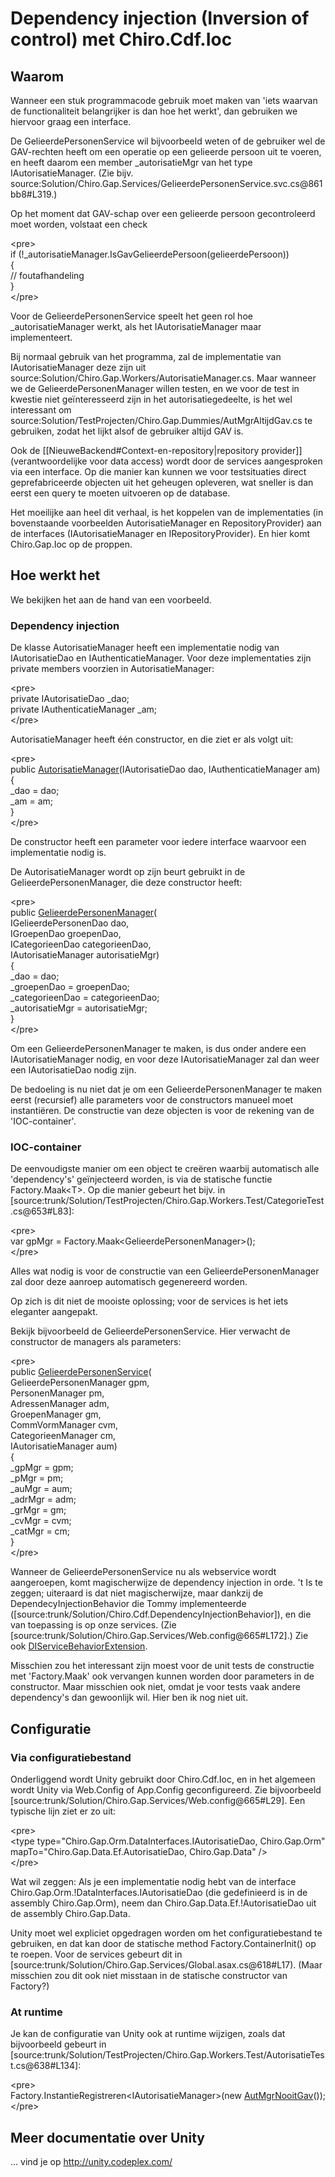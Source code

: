 Dependency injection (Inversion of control) met Chiro.Cdf.Ioc
=============================================================

Waarom
------

Wanneer een stuk programmacode gebruik moet maken van 'iets waarvan de
functionaliteit belangrijker is dan hoe het werkt', dan gebruiken we
hiervoor graag een interface.

De GelieerdePersonenService wil bijvoorbeeld weten of de gebruiker wel
de GAV-rechten heeft om een operatie op een gelieerde persoon uit te
voeren, en heeft daarom een member \_autorisatieMgr van het type
IAutorisatieManager. (Zie bijv.
source:Solution/Chiro.Gap.Services/GelieerdePersonenService.svc.cs@861bb8\#L319.)

Op het moment dat GAV-schap over een gelieerde persoon gecontroleerd
moet worden, volstaat een check

&lt;pre&gt;\
if (!\_autorisatieManager.IsGavGelieerdePersoon(gelieerdePersoon))\
{\
// foutafhandeling\
}\
&lt;/pre&gt;

Voor de GelieerdePersonenService speelt het geen rol hoe
\_autorisatieManager werkt, als het IAutorisatieManager maar
implementeert.

Bij normaal gebruik van het programma, zal de implementatie van
IAutorisatieManager deze zijn uit
source:Solution/Chiro.Gap.Workers/AutorisatieManager.cs. Maar wanneer we
de GelieerdePersonenManager willen testen, en we voor de test in kwestie
niet geïnteresseerd zijn in het autorisatiegedeelte, is het wel
interessant om
source:Solution/TestProjecten/Chiro.Gap.Dummies/AutMgrAltijdGav.cs te
gebruiken, zodat het lijkt alsof de gebruiker altijd GAV is.

Ook de \[\[NieuweBackend\#Context-en-repository|repository provider\]\]
(verantwoordelijke voor data access) wordt door de services aangesproken
via een interface. Op die manier kan kunnen we voor testsituaties direct
geprefabriceerde objecten uit het geheugen opleveren, wat sneller is dan
eerst een query te moeten uitvoeren op de database.

Het moeilijke aan heel dit verhaal, is het koppelen van de
implementaties (in bovenstaande voorbeelden AutorisatieManager en
RepositoryProvider) aan de interfaces (IAutorisatieManager en
IRepositoryProvider). En hier komt Chiro.Gap.Ioc op de proppen.

Hoe werkt het
-------------

We bekijken het aan de hand van een voorbeeld.

### Dependency injection

De klasse AutorisatieManager heeft een implementatie nodig van
IAutorisatieDao en IAuthenticatieManager. Voor deze implementaties zijn
private members voorzien in AutorisatieManager:

&lt;pre&gt;\
private IAutorisatieDao \_dao;\
private IAuthenticatieManager \_am;\
&lt;/pre&gt;

AutorisatieManager heeft één constructor, en die ziet er als volgt uit:

&lt;pre&gt;\
public [AutorisatieManager](AutorisatieManager.md)(IAutorisatieDao dao,
IAuthenticatieManager am)\
{\
\_dao = dao;\
\_am = am;\
}\
&lt;/pre&gt;

De constructor heeft een parameter voor iedere interface waarvoor een
implementatie nodig is.

De AutorisatieManager wordt op zijn beurt gebruikt in de
GelieerdePersonenManager, die deze constructor heeft:

&lt;pre&gt;\
public [GelieerdePersonenManager](GelieerdePersonenManager.md)(\
IGelieerdePersonenDao dao,\
IGroepenDao groepenDao,\
ICategorieenDao categorieenDao,\
IAutorisatieManager autorisatieMgr)\
{\
\_dao = dao;\
\_groepenDao = groepenDao;\
\_categorieenDao = categorieenDao;\
\_autorisatieMgr = autorisatieMgr;\
}\
&lt;/pre&gt;

Om een GelieerdePersonenManager te maken, is dus onder andere een
IAutorisatieManager nodig, en voor deze IAutorisatieManager zal dan weer
een IAutorisatieDao nodig zijn.

De bedoeling is nu niet dat je om een GelieerdePersonenManager te maken
eerst (recursief) alle parameters voor de constructors manueel moet
instantiëren. De constructie van deze objecten is voor de rekening van
de 'IOC-container'.

### IOC-container

De eenvoudigste manier om een object te creëren waarbij automatisch alle
'dependency's' geïnjecteerd worden, is via de statische functie
Factory.Maak&lt;T&gt;. Op die manier gebeurt het bijv. in
\[source:trunk/Solution/TestProjecten/Chiro.Gap.Workers.Test/CategorieTest.cs@653\#L83\]:

&lt;pre&gt;\
var gpMgr = Factory.Maak&lt;GelieerdePersonenManager&gt;();\
&lt;/pre&gt;

Alles wat nodig is voor de constructie van een GelieerdePersonenManager
zal door deze aanroep automatisch gegenereerd worden.

Op zich is dit niet de mooiste oplossing; voor de services is het iets
eleganter aangepakt.

Bekijk bijvoorbeeld de GelieerdePersonenService. Hier verwacht de
constructor de managers als parameters:

&lt;pre&gt;\
public [GelieerdePersonenService](GelieerdePersonenService.md)(\
GelieerdePersonenManager gpm,\
PersonenManager pm,\
AdressenManager adm,\
GroepenManager gm,\
CommVormManager cvm,\
CategorieenManager cm,\
IAutorisatieManager aum)\
{\
\_gpMgr = gpm;\
\_pMgr = pm;\
\_auMgr = aum;\
\_adrMgr = adm;\
\_grMgr = gm;\
\_cvMgr = cvm;\
\_catMgr = cm;\
}\
&lt;/pre&gt;

Wanneer de GelieerdePersonenService nu als webservice wordt aangeroepen,
komt magischerwijze de dependency injection in orde. 't Is te zeggen;
uiteraard is dat niet magischerwijze, maar dankzij de
DependecyInjectionBehavior die Tommy implementeerde
(\[source:trunk/Solution/Chiro.Cdf.DependencyInjectionBehavior\]), en
die van toepassing is op onze services. (Zie
\[source:trunk/Solution/Chiro.Gap.Services/Web.config@665\#L172\].) Zie
ook [DIServiceBehaviorExtension](DIServiceBehaviorExtension.md).

Misschien zou het interessant zijn moest voor de unit tests de
constructie met 'Factory.Maak' ook vervangen kunnen worden door
parameters in de constructor. Maar misschien ook niet, omdat je voor
tests vaak andere dependency's dan gewoonlijk wil. Hier ben ik nog niet
uit.

Configuratie
------------

### Via configuratiebestand

Onderliggend wordt Unity gebruikt door Chiro.Cdf.Ioc, en in het algemeen
wordt Unity via Web.Config of App.Config geconfigureerd. Zie
bijvoorbeeld
\[source:trunk/Solution/Chiro.Gap.Services/Web.config@665\#L29\]. Een
typische lijn ziet er zo uit:

&lt;pre&gt;\
&lt;type type="Chiro.Gap.Orm.DataInterfaces.IAutorisatieDao,
Chiro.Gap.Orm"\
mapTo="Chiro.Gap.Data.Ef.AutorisatieDao, Chiro.Gap.Data" /&gt;\
&lt;/pre&gt;

Wat wil zeggen: Als je een implementatie nodig hebt van de interface
Chiro.Gap.Orm.!DataInterfaces.IAutorisatieDao (die gedefinieerd is in de
assembly Chiro.Gap.Orm), neem dan Chiro.Gap.Data.Ef.!AutorisatieDao uit
de assembly Chiro.Gap.Data.

Unity moet wel expliciet opgedragen worden om het configuratiebestand te
gebruiken, en dat kan door de statische method Factory.ContainerInit()
op te roepen. Voor de services gebeurt dit in
\[source:trunk/Solution/Chiro.Gap.Services/Global.asax.cs@618\#L17).
(Maar misschien zou dit ook niet misstaan in de statische constructor
van Factory?)

### At runtime

Je kan de configuratie van Unity ook at runtime wijzigen, zoals dat
bijvoorbeeld gebeurt in
\[source:trunk/Solution/TestProjecten/Chiro.Gap.Workers.Test/AutorisatieTest.cs@638\#L134\]:

&lt;pre&gt;\
Factory.InstantieRegistreren&lt;IAutorisatieManager&gt;(new
[AutMgrNooitGav](AutMgrNooitGav.md)());\
&lt;/pre&gt;

Meer documentatie over Unity
----------------------------

... vind je op http://unity.codeplex.com/

